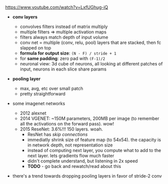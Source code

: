 https://www.youtube.com/watch?v=LxfUGhug-iQ


* **conv layers**
  * convolves filters instead of matrix multiply
  * multiple filters => multiple activation maps
  * filters always match depth of input volume
  * conv net = multiple (conv, relu, pool) layers that are stacked, then fc slapped on top
  * **formula for output size**: `(N - F) / stride + 1`
  * for **same padding**: zero pad with `(F-1)/2`
  * neuronal view: 3d cube of neurons, all looking at different patches of input, neurons in each slice share params

* **pooling layer**
  * max, avg, etc over small patch
  * pretty straightforward

* some imagenet networks
  * 2012 alexnet
  * 2014 VGENET: ~150M parameters, 200MB per image (to remember all the activations on the forward pass). wow! 
  * 2015 ReseNet: 3.6%!!! 150 layers. woah. 
    * ResNet has *skip connections*
    * immediatly shrink size of feature map (to 54x54). the capacity is in network depth, not representation size
    * instead of computing next layer, you compute what to add to the next layer. lets gradients flow much faster
    * didn't complete understand, but listening in 2x speed
    * **TODO** - go back and rewatch/read about this
  

* there's a trend towards dropping pooling layers in favor of stride-2 conv